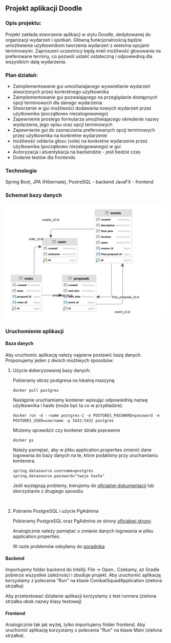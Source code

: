 ## Projekt aplikacji Doodle

### Opis projektu:

Projekt zakłada stworzenie aplikacji w stylu Doodle, dedykowanej do organizacji wydarzeń i spotkań. 
Główną funkcjonalnością będzie umożliwienie użytkownikom tworzenia wydarzeń z wieloma opcjami terminowymi. 
Zaproszeni uczestnicy będą mieli możliwość głosowania na preferowane terminy, co pozwoli ustalić ostateczną i 
odpowiednią dla wszystkich datę wydarzenia.

### Plan działań:
* Zaimplementowanie gui umozliwiajacego wyswietlanie wydarzeń stworzonych przez konkretnego użytkownika
* Zaimplementowanie gui pozwalającego na przeglądanie dostępnych opcji terminowych dla danego wydarzenia 
* Stworzenie w gui możliwości dodawania nowych wydarzeń przez użytkownika (początkowo niezalogowanego)
* Zapewnienie prostego formularza umożliwiajacego okreslenie nazwy wydarzenia, jego opisu oraz opcji terminowych
* Zapewnienie gui do zaznaczania preferowanych opcji terminowych przez użytkownika na konkretne wydarzenie
* możliwość oddania głosu (vote) na konkretne wydarzenie przez użytkownika (początkowo niezalogowanego) w gui
* Autoryzacja i atuentykacja na backendzie - jesli bedzie czas
* Dodanie testów dla frontendu

### Technologie

Spring Boot, JPA (Hibernate), PostreSQL - backend
JavaFX - frontend

### Schemat bazy danych

![db_diagram.jpg](assets/db_diagram.png)

### Uruchomienie aplikacji

#### Baza danych

Aby uruchomic aplikację należy najpierw postawić bazę danych. Proponujemy jeden z dwóch możliwych sposobów:

1) Użycie dokeryzowanej bazy danych:

    Pobieramy obraz postgresa na lokalną maszynę:
    
    ```
    docker pull postgres
    ```
    
    Następnie uruchamiamy kontener wpisując odpowiednią nazwę użytkownika i hasło (może być ta co w przykładzie):
    
    ```
    docker run -d --name postgres-1 -e POSTGRES_PASSWORD=password -e POSTGRES_USER=username -p 5432:5432 postgres
    ```
    
    Możemy sprawdzić czy kontener działa poprawnie
    
    ```
    docker ps
    ```
    
    Należy pamiętać, aby w pliku application.properties zmienić dane logowania do bazy danych na te, które podaliśmy przy uruchamianiu kontenera.
    
    ```properties
    spring.datasource.username=postgres
    spring.datasource.password="twoje hasło"
    ```
    
    Jeśli występują problemy, kierujemy do [oficjalnej dokumentacji](https://www.docker.com/blog/how-to-use-the-postgres-docker-official-image/) lub skorzystanie z drugiego sposobu

<br>

2) Pobranie PostgreSQL i użycie PgAdmina

    Pobieramy PostgreSQL oraz PgAdmina ze strony [oficjalnej strony](https://www.postgresql.org/download/).
    
    Analogicznie należy pamiętać o zmianie danych logowania w pliku application.properties.
    
    W razie problemów odsyłamy do [poradnika](https://www.youtube.com/watch?v=0n41UTkOBb0&ab_channel=GeekyScript)

#### Backend

Importujemy folder backend do Intellij: File -> Open.. Czekamy, aż Gradle pobierze wszystkie zależności i 
zbuduje projekt. Aby uruchomić aplikację korzystamy z polecenia "Run" na klasie CombatSquadApplication (zielona strzałka)

Aby przetestować działanie aplikacji korzystamy z test runnera (zielona strzałka obok nazwy klasy testowej)

#### Frontend

Analogicznie tak jak wyżej, tylko importujemy folder frontend. 
Aby uruchomić aplikację korzystamy z polecenia "Run" na klasie Main (zielona strzałka).